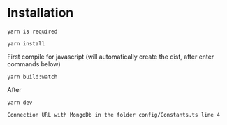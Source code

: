 # Installation

```yarn is required```

```
yarn install
```

First compile for javascript (will automatically create the dist, after enter commands below)
```
yarn build:watch 
```

After
```
yarn dev
```

```Connection URL with MongoDb in the folder config/Constants.ts line 4```